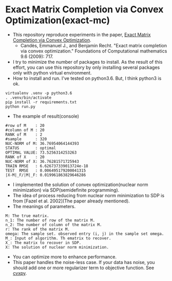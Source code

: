 # Exact Matrix Completion via Convex Optimization(exact-mc)

- This repository reproduce experiments in the paper, [Exact Matrix Completion via Convex Optimization](https://statweb.stanford.edu/~candes/papers/MatrixCompletion.pdf).
  - Candès, Emmanuel J., and Benjamin Recht. "Exact matrix completion via convex optimization." Foundations of Computational mathematics 9.6 (2009): 717.
- I try to minimize the number of packages to install. As the result of this effort, you can use this repository by only installing several packages only with python virtual environment.
- How to install and run. I've tested on python3.6. But, I think python3 is ok.
```
virtualenv .venv -p python3.6
. .venv/bin/activate
pip install -r requirements.txt
python run.py
```
- The example of result(console)
```
#row of M    : 20
#column of M : 20
RANK of M    : 2
#sample      : 320
NUC-NORM of M: 36.76954064144393
STATUS       : optimal
OPTIMAL VALUE: 73.5256314253263
RANK of X    : 20
NUC-NORM of X: 36.76281571725943
TRAIN RMSE   : 6.626737339013724e-18
TEST  RMSE   : 0.006495179200041315
|X-M|_F/|M|_F: 0.019961863829646286
```
- I implemented the solution of convex optimization(nuclear norm minimization) via SDP(semidefinite programming).
- The idea of process reducing from nuclear norm minimization to SDP is from \[Fazel et al. 2002\](The paper already mentioned).
- The meanings of parameters.
```
M: The true matrix.
n_1: The number of row of the matrix M.
n_2: The number of column of the matrix M.
r: The rank of the matrix M.
omega: The sample set. observed entry (i, j) in the sample set omega.
M_: Input of algorithm. Th ematrix to recover.
X_: The matrix to recover in SDP.
X: The solution of nuclear norm minimization.
```
- You can optimize more to enhance performance.
- This paper handles the noise-less case. If your data has noise, you should add one or more regularizer term to objective function. See [cvxpy](http://www.cvxpy.org/en/latest/).

